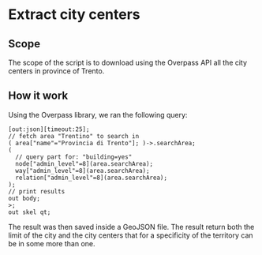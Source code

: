 # Extract city centers

## Scope

The scope of the script is to download using the Overpass API all the city centers in province of Trento.

## How it work

Using the Overpass library, we ran the following query:

```
[out:json][timeout:25];
// fetch area "Trentino" to search in
( area["name"="Provincia di Trento"]; )->.searchArea;
(
  // query part for: "building=yes"
  node["admin_level"=8](area.searchArea);
  way["admin_level"=8](area.searchArea);
  relation["admin_level"=8](area.searchArea);
);
// print results
out body;
>;
out skel qt;
```

The result was then saved inside a GeoJSON file. The result return both the limit of the city and the city centers that for a specificity of the territory can be in some more than one.